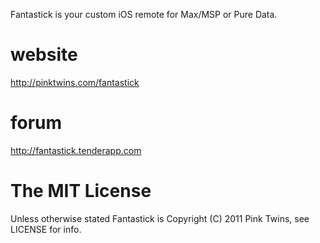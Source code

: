 Fantastick is your custom iOS remote for Max/MSP or Pure Data.

# website

http://pinktwins.com/fantastick

# forum

http://fantastick.tenderapp.com

# The MIT License

Unless otherwise stated Fantastick is Copyright (C) 2011 Pink Twins, see LICENSE for info.
